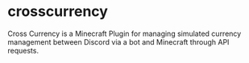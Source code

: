 # crosscurrency
Cross Currency is a Minecraft Plugin for managing simulated currency management between Discord via a bot and Minecraft through API requests.
